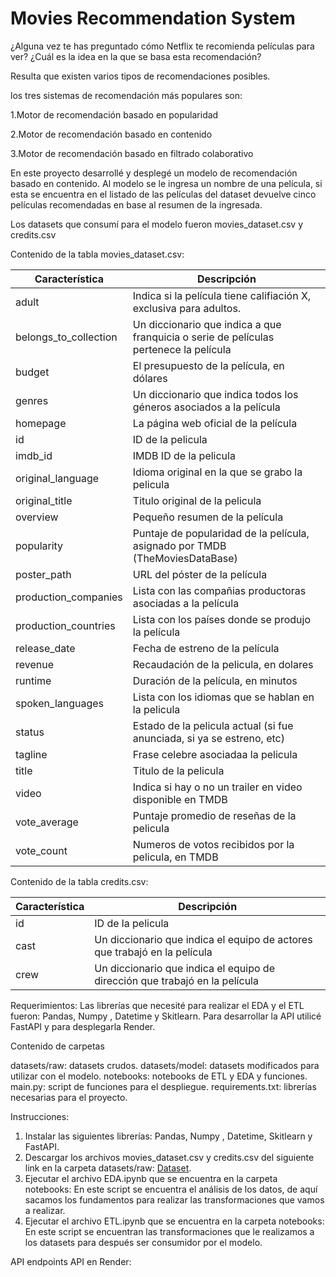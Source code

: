 # Movies Recommendation System


¿Alguna vez te has preguntado cómo Netflix te recomienda películas para ver? ¿Cuál es la idea en la que se basa esta recomendación?

Resulta que existen varios tipos de recomendaciones posibles.

los tres  sistemas de recomendación más populares son:

  1.Motor de recomendación basado en popularidad
  
  2.Motor de recomendación basado en contenido
  
  3.Motor de recomendación basado en filtrado colaborativo

En este proyecto desarrollé y desplegé un modelo de recomendación basado en contenido. Al modelo se le ingresa un nombre de una película, si esta se encuentra en el listado de las películas del dataset devuelve cinco películas recomendadas en base al resumen de la ingresada.

Los datasets que consumí para el modelo fueron movies_dataset.csv y credits.csv  

Contenido de la tabla movies_dataset.csv:

| Característica         | Descripción                                                                           |
| ---------------------- | ------------------------------------------------------------------------------------- |
| adult                  | Indica si la película tiene califiación X, exclusiva para adultos.                    |
| belongs_to_collection  | Un diccionario que indica a que franquicia o serie de películas pertenece la película |
| budget                 | El presupuesto de la película, en dólares                                             |
| genres                 | Un diccionario que indica todos los géneros asociados a la película                   |
| homepage               | La página web oficial de la película                                                  |
| id                     | ID de la pelicula                                                                     |
| imdb_id                | IMDB ID de la pelicula                                                                |
| original_language      | Idioma original en la que se grabo la pelicula                                        |
| original_title         | Titulo original de la pelicula                                                        |
| overview               | Pequeño resumen de la película                                                        |
| popularity             | Puntaje de popularidad de la película, asignado por TMDB (TheMoviesDataBase)          |
| poster_path            | URL del póster de la película                                                         |
| production_companies   | Lista con las compañias productoras asociadas a la película                           |
| production_countries   | Lista con los países donde se produjo la película                                     |
| release_date           | Fecha de estreno de la película                                                       |
| revenue                | Recaudación de la pelicula, en dolares                                                |
| runtime                | Duración de la película, en minutos                                                   |
| spoken_languages       | Lista con los idiomas que se hablan en la pelicula                                    |
| status                 | Estado de la pelicula actual (si fue anunciada, si ya se estreno, etc)                |
| tagline                | Frase celebre asociadaa la pelicula                                                   |
| title                  | Titulo de la pelicula                                                                 |
| video                  | Indica si hay o no un trailer en video disponible en TMDB                             |
| vote_average           | Puntaje promedio de reseñas de la pelicula                                            |
| vote_count             | Numeros de votos recibidos por la pelicula, en TMDB                                   |



Contenido de la tabla credits.csv:

| Característica         | Descripción                                                                           |
| ---------------------- | ------------------------------------------------------------------------------------- |
| id                     | ID de la pelicula                                                                     |
| cast                   | Un diccionario que indica el equipo de actores que trabajó en la película             |
| crew                   | Un diccionario que indica el equipo de dirección que trabajó en la película           |

Requerimientos:
Las librerías que necesité para realizar el EDA y el ETL fueron: Pandas, Numpy , Datetime y Skitlearn.
Para desarrollar la API utilicé FastAPI y para desplegarla Render.


Contenido de carpetas

datasets/raw: datasets crudos.
datasets/model: datasets modificados para utilizar con el modelo.
notebooks: notebooks de ETL y EDA y funciones.
main.py: script de funciones para el despliegue.
requirements.txt: librerías necesarias para el proyecto.


Instrucciones:
1) Instalar las siguientes librerías: Pandas, Numpy , Datetime, Skitlearn y FastAPI.
2) Descargar los archivos movies_dataset.csv y credits.csv del siguiente link en la carpeta datasets/raw:
   [Dataset](https://drive.google.com/drive/folders/1nvSjC2JWUH48o3pb8xlKofi8SNHuNWeu).
3) Ejecutar el archivo EDA.ipynb que se encuentra en la carpeta notebooks:
   En este script se encuentra el análisis de los datos, de aquí sacamos los fundamentos para realizar las transformaciones que vamos a realizar.
4) Ejecutar el archivo ETL.ipynb que se encuentra en la carpeta notebooks:
   En este script se encuentran las transformaciones que le realizamos a los datasets para después ser consumidor por el modelo.


API endpoints
API en Render: 

